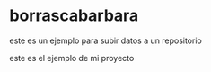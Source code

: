 # borrascabarbara

este es un ejemplo para subir datos a un repositorio

este es el ejemplo de mi proyecto
